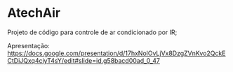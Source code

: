 # AtechAir
Projeto de código para controle de ar condicionado por IR;

Apresentação:
https://docs.google.com/presentation/d/17hxNolOvLjVx8DzgZVnKvo2QckECtDiJQxq4ciyT4sY/edit#slide=id.g58bacd00ad_0_47
